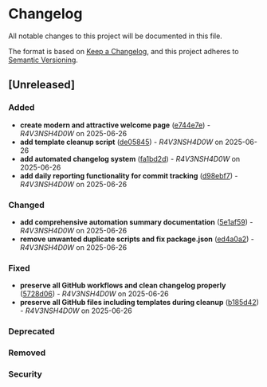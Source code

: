 # Changelog

All notable changes to this project will be documented in this file.

The format is based on [Keep a Changelog](https://keepachangelog.com/en/1.0.0/),
and this project adheres to [Semantic Versioning](https://semver.org/spec/v2.0.0.html).

## [Unreleased]

### Added

- **create modern and attractive welcome page** ([e744e7e](../../commit/e744e7e)) - _R4V3NSH4D0W_ on 2025-06-26
- **add template cleanup script** ([de05845](../../commit/de05845)) - _R4V3NSH4D0W_ on 2025-06-26
- **add automated changelog system** ([fa1bd2d](../../commit/fa1bd2d)) - _R4V3NSH4D0W_ on 2025-06-26
- **add daily reporting functionality for commit tracking** ([d98ebf7](../../commit/d98ebf7)) - _R4V3NSH4D0W_ on 2025-06-26

### Changed

- **add comprehensive automation summary documentation** ([5e1af59](../../commit/5e1af59)) - _R4V3NSH4D0W_ on 2025-06-26
- **remove unwanted duplicate scripts and fix package.json** ([ed4a0a2](../../commit/ed4a0a2)) - _R4V3NSH4D0W_ on 2025-06-26

### Fixed

- **preserve all GitHub workflows and clean changelog properly** ([5728d06](../../commit/5728d06)) - _R4V3NSH4D0W_ on 2025-06-26
- **preserve all GitHub files including templates during cleanup** ([b185d42](../../commit/b185d42)) - _R4V3NSH4D0W_ on 2025-06-26

### Deprecated

### Removed

### Security
